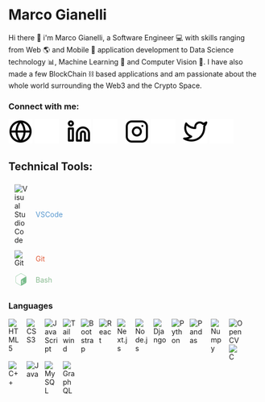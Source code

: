 # Marco Gianelli

Hi there 👋 i'm Marco Gianelli, a Software Engineer 💻 with skills ranging from Web 🌎 and Mobile 📱 application development to Data Science technology 📊, Machine Learning 🤖 and Computer Vision 👀. I have also made a few BlockChain ⛓️ based applications and am passionate about the whole world surrounding the Web3 and the Crypto Space.

### Connect with me:

[![website](./img/globe-light.svg)](https://github.com/giano95#gh-light-mode-only)
[![website](./img/globe-dark.svg)](https://github.com/giano95#gh-dark-mode-only)
&nbsp;&nbsp;
[![linkedin](./img/linkedin-light.svg)](https://www.linkedin.com/in/giano95/#gh-light-mode-only)
[![linkedin](./img/linkedin-dark.svg)](https://www.linkedin.com/in/giano95/#gh-dark-mode-only)
&nbsp;&nbsp;
[![instagram](./img/instagram-light.svg)](https://www.instagram.com/_giano95/#gh-light-mode-only)
[![instagram](./img/instagram-dark.svg)](https://www.instagram.com/_giano95/#gh-dark-mode-only)
&nbsp;&nbsp;
[![twitter](./img/twitter-light.svg)](https://twitter.com/_giano95#gh-light-mode-only)
[![twitter](./img/twitter-dark.svg)](https://twitter.com/_giano95#gh-dark-mode-only)

## Technical Tools:

<div style="display: flex; flex-direction: column; justify-content: center; align-items: flex-start;">
    <div style="display: flex; flex-direction: row; justify-content: flex-start; align-items: center; padding: 6px 12px;">
        <img alt="Visual Studio Code" width="26px" src="https://cdn.jsdelivr.net/gh/devicons/devicon/icons/vscode/vscode-original.svg" />
        <span style="padding-left: 16px; color: #5697CF;">VSCode</span>
    </div>
    <div style="display: flex; flex-direction: row; justify-content: flex-start; align-items: center; padding: 6px 12px;">
        <img alt="Git" width="26px" src="https://cdn.jsdelivr.net/gh/devicons/devicon/icons/git/git-original.svg" />
        <span style="padding-left: 16px; color: #E15B39;">Git</span>
    </div>
    <div style="display: flex; flex-direction: row; justify-content: flex-start; align-items: center; padding: 6px 12px;">
        <svg viewBox="0 0 128 128" height="26px" width="26px" >
            <path fill="none" d="M-143.76 4.24h119.53v119.53h-119.53z" />
            <path fill="#78BC8B" d="M109.01 28.64L71.28 6.24c-2.25-1.33-4.77-2-7.28-2s-5.03.67-7.28 2.01l-37.74 22.4c-4.5 2.67-7.28 7.61-7.28 12.96v44.8c0 5.35 2.77 10.29 7.28 12.96l37.73 22.4c2.25 1.34 4.76 2 7.28 2 2.51 0 5.03-.67 7.28-2l37.74-22.4c4.5-2.67 7.28-7.62 7.28-12.96V41.6c0-5.34-2.77-10.29-7.28-12.96zM79.79 98.59l.06 3.22c0 .39-.25.83-.55.99l-1.91 1.1c-.3.15-.56-.03-.56-.42l-.03-3.17c-1.63.68-3.29.84-4.34.42-.2-.08-.29-.37-.21-.71l.69-2.91c.06-.23.18-.46.34-.6.06-.06.12-.1.18-.13.11-.06.22-.07.31-.03 1.14.38 2.59.2 3.99-.5 1.78-.9 2.97-2.72 2.95-4.52-.02-1.64-.9-2.31-3.05-2.33-2.74.01-5.3-.53-5.34-4.57-.03-3.32 1.69-6.78 4.43-8.96l-.03-3.25c0-.4.24-.84.55-1l1.85-1.18c.3-.15.56.04.56.43l.03 3.25c1.36-.54 2.54-.69 3.61-.44.23.06.34.38.24.75l-.72 2.88c-.06.22-.18.44-.33.58a.77.77 0 01-.19.14c-.1.05-.19.06-.28.05-.49-.11-1.65-.36-3.48.56-1.92.97-2.59 2.64-2.58 3.88.02 1.48.77 1.93 3.39 1.97 3.49.06 4.99 1.58 5.03 5.09.05 3.44-1.79 7.15-4.61 9.41zm19.78-5.41c0 .3-.04.58-.29.72l-9.54 5.8c-.25.15-.45.02-.45-.28v-2.46c0-.3.18-.46.43-.61l9.4-5.62c.25-.15.45-.02.45.28v2.17zm6.56-55.09l-35.7 22.05c-4.45 2.6-7.73 5.52-7.74 10.89v43.99c0 3.21 1.3 5.29 3.29 5.9-.65.11-1.32.19-1.98.19-2.09 0-4.15-.57-5.96-1.64l-37.73-22.4c-3.69-2.19-5.98-6.28-5.98-10.67V41.6c0-4.39 2.29-8.48 5.98-10.67l37.74-22.4c1.81-1.07 3.87-1.64 5.96-1.64s4.15.57 5.96 1.64l37.74 22.4c3.11 1.85 5.21 5.04 5.8 8.63-1.27-2.67-4.09-3.39-7.38-1.47z"/>
        </svg>
        <span style="padding-left: 16px; color: #87BA8F;">Bash</span>
    </div>
</div>

### Languages

<img align="left" alt="HTML5" width="26px" src="https://cdn.jsdelivr.net/gh/devicons/devicon/icons/html5/html5-original.svg" style="padding-right:10px;" />
<img align="left" alt="CSS3" width="26px" src="https://cdn.jsdelivr.net/gh/devicons/devicon/icons/css3/css3-original.svg" style="padding-right:10px;" />
<img align="left" alt="JavaScript" width="26px" src="https://cdn.jsdelivr.net/gh/devicons/devicon/icons/javascript/javascript-original.svg" style="padding-right:10px;" />
<img align="left" alt="Tailwind" width="26px" src="https://cdn.jsdelivr.net/gh/devicons/devicon/icons/tailwindcss/tailwindcss-plain.svg" style="padding-right:10px;" />
<img align="left" alt="Bootstrap" width="26px" src="https://cdn.jsdelivr.net/gh/devicons/devicon/icons/bootstrap/bootstrap-original.svg" style="padding-right:10px;"/>
<img align="left" alt="React" width="26px" src="https://cdn.jsdelivr.net/gh/devicons/devicon/icons/react/react-original.svg" style="padding-right:10px;" />
<img  align="left" alt="Next.js" width="26px" src="https://cdn.jsdelivr.net/gh/devicons/devicon/icons/nextjs/nextjs-original-wordmark.svg" style="padding-right:10px;"/>  
<img align="left" alt="Node.js" width="26px" src="https://cdn.jsdelivr.net/gh/devicons/devicon/icons/nodejs/nodejs-original.svg" style="padding-right:10px;" />
<img align="left" alt="Django" width="26px" src="https://cdn.jsdelivr.net/gh/devicons/devicon/icons/django/django-plain.svg" style="padding-right:10px;"/>
<img align="left" alt="Python" width="26px" src="https://cdn.jsdelivr.net/gh/devicons/devicon/icons/python/python-original.svg" style="padding-right:10px;" />
<img align="left" alt="Pandas" width="32px" src="https://cdn.jsdelivr.net/gh/devicons/devicon/icons/pandas/pandas-original-wordmark.svg" style="padding-right:10px;" />
<img align="left" alt="Numpy" width="26px" src="https://cdn.jsdelivr.net/gh/devicons/devicon/icons/numpy/numpy-original.svg" style="padding-right:10px;"/>
<img align="left" alt="OpenCV" width="32px" src="https://cdn.jsdelivr.net/gh/devicons/devicon/icons/opencv/opencv-original-wordmark.svg" style="padding-right:10px;"/>
<img align="left" alt="C" width="26px" src="https://cdn.jsdelivr.net/gh/devicons/devicon/icons/c/c-original.svg" style="padding-right:10px;"/>
<img align="left" alt="C++" width="26px" src="https://cdn.jsdelivr.net/gh/devicons/devicon/icons/cplusplus/cplusplus-original.svg" style="padding-right:10px;" />
<img align="left" alt="Java" width="26px"src="https://cdn.jsdelivr.net/gh/devicons/devicon/icons/java/java-original.svg" style="padding-right:10px;"/>  
<img align="left" alt="MySQL" width="26px" src="https://cdn.jsdelivr.net/gh/devicons/devicon/icons/mysql/mysql-original.svg" style="padding-right:10px;" />
<img align="left" alt="GraphQL" width="26px" src="https://cdn.jsdelivr.net/gh/devicons/devicon/icons/graphql/graphql-plain.svg" style="padding-right:10px;" />

<br />
<br />
